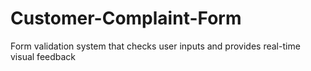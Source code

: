 # Customer-Complaint-Form
Form validation system that checks user inputs and provides real-time visual feedback
